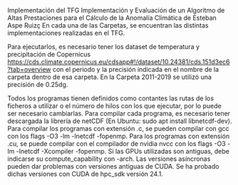 Implementación del TFG Implementación y Evaluación de un Algoritmo de Altas Prestaciones para el Cálculo de la Anomalía Climática de Esteban Aspe Ruizç
En cada una de las Carpetas, se encuentran las distintas implementaciones realizadas en el TFG.

Para ejecutarlos, es necesario tener los dataset de temperatura y precipitación de Copernicus https://cds.climate.copernicus.eu/cdsapp#!/dataset/10.24381/cds.151d3ec6?tab=overview con el periodo y la precisión indicada en el nombre de la carpeta dentro de esa carpeta.
En la Carpeta 2011-2019 se utilizó una precisión de 0.25dg.

Todos los programas tienen definidos como contantes las rutas de los ficheros a utilizar o el número de hilos con los que ejecutar, por lo puede ser necesario cambiarlas.
Para compilar cada programa, es necesario tener descargada la librería de netCDF (En Ubuntu: sudo apt install libnetcdf-dev). 
Para compilar los programas con extensión .c, se pueden compilar con gcc con los flags -O3 -lm -lnetcdf -fopenmp. 
Para los programas con extensión .cu, se puede compilar con el compilador de nvidia nvcc con los flags -O3 -lm -lnetcdf -Xcompiler -fopenmp. Si las GPUs utilizadas son antiguas, debe indicarse su compute_capability con -arch. 
Las versiones asíncronas pueden dar problemas con versiones antiguas de CUDA. Se ha probado dichas versiones con CUDA de hpc_sdk versión 24.1.
